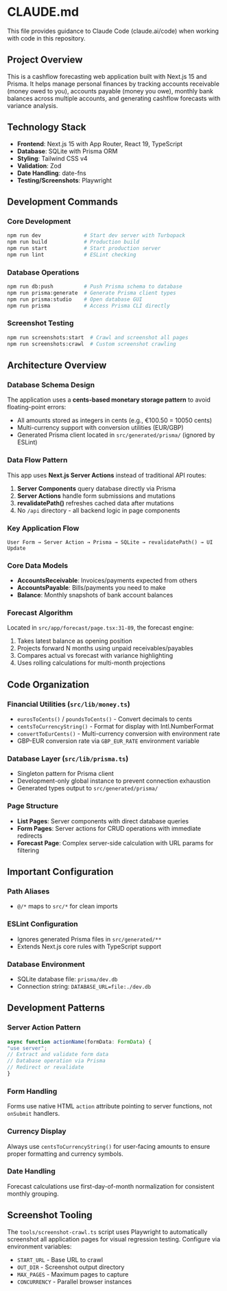 # CLAUDE.md

This file provides guidance to Claude Code (claude.ai/code) when working with code in this repository.

## Project Overview

This is a cashflow forecasting web application built with Next.js 15 and Prisma. It helps manage personal finances by tracking accounts receivable (money owed to you), accounts payable (money you owe), monthly bank balances across multiple accounts, and generating cashflow forecasts with variance analysis.

## Technology Stack

- **Frontend**: Next.js 15 with App Router, React 19, TypeScript
- **Database**: SQLite with Prisma ORM
- **Styling**: Tailwind CSS v4
- **Validation**: Zod
- **Date Handling**: date-fns
- **Testing/Screenshots**: Playwright

## Development Commands

### Core Development
```bash
npm run dev              # Start dev server with Turbopack
npm run build            # Production build
npm run start            # Start production server
npm run lint             # ESLint checking
```

### Database Operations
```bash
npm run db:push          # Push Prisma schema to database
npm run prisma:generate  # Generate Prisma client types
npm run prisma:studio    # Open database GUI
npm run prisma           # Access Prisma CLI directly
```

### Screenshot Testing
```bash
npm run screenshots:start  # Crawl and screenshot all pages
npm run screenshots:crawl  # Custom screenshot crawling
```

## Architecture Overview

### Database Schema Design
The application uses a **cents-based monetary storage pattern** to avoid floating-point errors:
- All amounts stored as integers in cents (e.g., €100.50 = 10050 cents)
- Multi-currency support with conversion utilities (EUR/GBP)
- Generated Prisma client located in `src/generated/prisma/` (ignored by ESLint)

### Data Flow Pattern
This app uses **Next.js Server Actions** instead of traditional API routes:
1. **Server Components** query database directly via Prisma
2. **Server Actions** handle form submissions and mutations
3. **revalidatePath()** refreshes cached data after mutations
4. No `/api` directory - all backend logic in page components

### Key Application Flow
```
User Form → Server Action → Prisma → SQLite → revalidatePath() → UI Update
```

### Core Data Models
- **AccountsReceivable**: Invoices/payments expected from others
- **AccountsPayable**: Bills/payments you need to make
- **Balance**: Monthly snapshots of bank account balances

### Forecast Algorithm
Located in `src/app/forecast/page.tsx:31-89`, the forecast engine:
1. Takes latest balance as opening position
2. Projects forward N months using unpaid receivables/payables
3. Compares actual vs forecast with variance highlighting
4. Uses rolling calculations for multi-month projections

## Code Organization

### Financial Utilities (`src/lib/money.ts`)
- `eurosToCents()` / `poundsToCents()` - Convert decimals to cents
- `centsToCurrencyString()` - Format for display with Intl.NumberFormat
- `convertToEurCents()` - Multi-currency conversion with environment rate
- GBP-EUR conversion rate via `GBP_EUR_RATE` environment variable

### Database Layer (`src/lib/prisma.ts`)
- Singleton pattern for Prisma client
- Development-only global instance to prevent connection exhaustion
- Generated types output to `src/generated/prisma/`

### Page Structure
- **List Pages**: Server components with direct database queries
- **Form Pages**: Server actions for CRUD operations with immediate redirects
- **Forecast Page**: Complex server-side calculation with URL params for filtering

## Important Configuration

### Path Aliases
- `@/*` maps to `src/*` for clean imports

### ESLint Configuration
- Ignores generated Prisma files in `src/generated/**`
- Extends Next.js core rules with TypeScript support

### Database Environment
- SQLite database file: `prisma/dev.db`
- Connection string: `DATABASE_URL=file:./dev.db`

## Development Patterns

### Server Action Pattern
```typescript
async function actionName(formData: FormData) {
"use server";
// Extract and validate form data
// Database operation via Prisma
// Redirect or revalidate
}
```

### Form Handling
Forms use native HTML `action` attribute pointing to server functions, not `onSubmit` handlers.

### Currency Display
Always use `centsToCurrencyString()` for user-facing amounts to ensure proper formatting and currency symbols.

### Date Handling
Forecast calculations use first-day-of-month normalization for consistent monthly grouping.

## Screenshot Tooling

The `tools/screenshot-crawl.ts` script uses Playwright to automatically screenshot all application pages for visual regression testing. Configure via environment variables:
- `START_URL` - Base URL to crawl
- `OUT_DIR` - Screenshot output directory
- `MAX_PAGES` - Maximum pages to capture
- `CONCURRENCY` - Parallel browser instances
